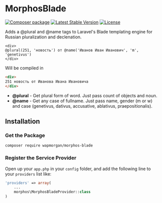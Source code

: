 # MorphosBlade

[![Composer package](http://xn--e1adiijbgl.xn--p1acf/badge/wapmorgan/morphos-blade)](https://packagist.org/packages/wapmorgan/morphos-blade)
[![Latest Stable Version](https://poser.pugx.org/wapmorgan/morphos-blade/version)](https://packagist.org/packages/wapmorgan/morphos-blade)
[![License](https://poser.pugx.org/wapmorgan/morphos/license-blade)](https://packagist.org/packages/wapmorgan/morphos-blade)

Adds a @plural and @name tags to Laravel's Blade templating engine for Russian pluralization and declenation.

```blade
<div>
@plural(251, 'новость') от @name('Иванов Иван Иванович', 'm', 'genetivus')
</div>
```

Will be compiled in

```html
<div>
251 новость от Иванова Ивана Ивановича
</div>
```

- **@plural** - Get plural form of word. Just pass count of objects and noun.
- **@name** - Get any case of fullname. Just pass name, gender (m or w) and case (genetivus, dativus, accusative, ablativus, praepositionalis).

## Installation

### Get the Package

```
composer require wapmorgan/morphos-blade
```

### Register the Service Provider
Open up your `app.php` in your `config` folder, and add the following line to
your `providers` list like:

```php
'providers' => array(
    ...
    morphos\MorphosBladeProvider::class
)
```

